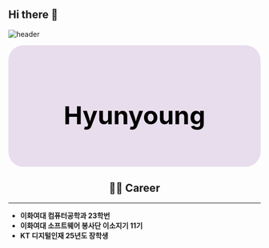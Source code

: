 ## Hi there 👋

<!--
**h2oung/h2oung** is a ✨ _special_ ✨ repository because its `README.md` (this file) appears on your GitHub profile.

Here are some ideas to get you started:

- 🔭 I’m currently working on ...
- 🌱 I’m currently learning ...
- 👯 I’m looking to collaborate on ...
- 🤔 I’m looking for help with ...
- 💬 Ask me about ...
- 📫 How to reach me: ...
- 😄 Pronouns: ...
- ⚡ Fun fact: ...
-->

![header](https://capsule-render.vercel.app/api?type=wave&color=E8DDED&height=300&section=header&text=Hyunyoung&fontSize=90&animation=fadeIn&fontAlignY=38)

<!-- 이름 큰 박스 -->
<div align="center" style="background-color:#E8DDED; padding:40px; border-radius:30px; margin-bottom:20px;">
  <h1 style="font-size:50px; font-weight:bold; color:#000;">Hyunyoung</h1>
</div>

<!-- Career 섹션 -->
<h2 align="center">👩‍💻 Career</h2>

---

- **이화여대 컴퓨터공학과 23학번**
- **이화여대 소프트웨어 봉사단 이소지기 11기**
- **KT 디지털인재 25년도 장학생**
